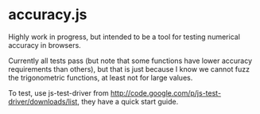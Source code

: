 accuracy.js
================================================================================

Highly work in progress, but intended to be a tool for testing numerical accuracy in browsers.

Currently all tests pass (but note that some functions have lower accuracy requirements than others), but that is just because I know we cannot fuzz the trigonometric functions, at least not for large values.

To test, use js-test-driver from http://code.google.com/p/js-test-driver/downloads/list, they have a quick start guide.